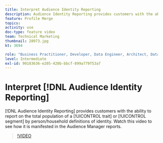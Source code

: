 ```yaml
---
title: Interpret Audience Identity Reporting
description: Audience Identity Reporting provides customers with the ability to report on the total population of a trait or segment by person/household definitions of identity. Watch this video to see how it is manifested in the Audience Manager reports.
feature: Profile Merge
topics: 
activity: use
doc-type: feature video
team: Technical Marketing
thumbnail: 28973.jpg
kt: 3694

role: "Business Practitioner, Developer, Data Engineer, Architect, Data Architect, Administrator, Leader"
level: Intermediate
exl-id: 90183636-e205-420b-bbcf-899a779f53a7
---
```

# Interpret [!DNL Audience Identity Reporting]

[!DNL Audience Identity Reporting] provides customers with the ability to report on the total population of a [!UICONTROL trait] or [!UICONTROL segment] by person/household definitions of identity. Watch this video to see how it is manifested in the Audience Manager reports.

>[!VIDEO](https://video.tv.adobe.com/v/28973/?quality=12)
